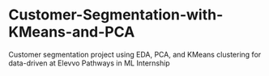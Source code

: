 # Customer-Segmentation-with-KMeans-and-PCA
Customer segmentation project using EDA, PCA, and KMeans clustering for data-driven at Elevvo Pathways in ML Internship
